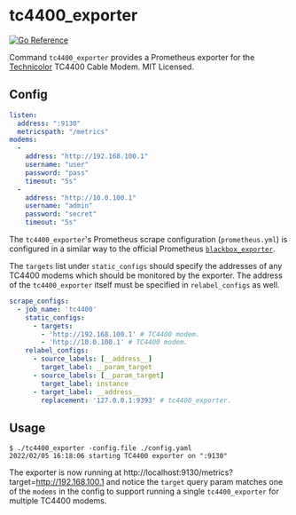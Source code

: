 # tc4400_exporter 

[![Go Reference](https://pkg.go.dev/badge/github.com/blainsmith/tc4400_exporter.svg)](https://pkg.go.dev/github.com/blainsmith/tc4400_exporter)

Command `tc4400_exporter` provides a Prometheus exporter for the [Technicolor](https://www.technicolor.com/) TC4400 Cable Modem. MIT Licensed.

## Config

```yaml
listen:
  address: ":9130"
  metricspath: "/metrics"
modems:
  -
    address: "http://192.168.100.1"
    username: "user"
    password: "pass"
    timeout: "5s"
  -
    address: "http://10.0.100.1"
    username: "admin"
    password: "secret"
    timeout: "5s"
```

The `tc4400_exporter`'s Prometheus scrape configuration (`prometheus.yml`) is configured in a similar way to the official Prometheus [`blackbox_exporter`](https://github.com/prometheus/blackbox_exporter).

The `targets` list under `static_configs` should specify the addresses of any TC4400 modems which should be monitored by the exporter. The address of the `tc4400_exporter` itself must be specified in `relabel_configs` as well.

```yaml
scrape_configs:
  - job_name: 'tc4400'
    static_configs:
      - targets:
        - 'http://192.168.100.1' # TC4400 modem.
        - 'http://10.0.100.1' # TC4400 modem.
    relabel_configs:
      - source_labels: [__address__]
        target_label: __param_target
      - source_labels: [__param_target]
        target_label: instance
      - target_label: __address__
        replacement: '127.0.0.1:9393' # tc4400_exporter.
```

## Usage

```
$ ./tc4400_exporter -config.file ./config.yaml
2022/02/05 16:18:06 starting TC4400 exporter on ":9130"
```

The exporter is now running at http://localhost:9130/metrics?target=http://192.168.100.1 and notice the `target` query param matches one of the `modems` in the config to support running a single `tc4400_exporter` for multiple TC4400 modems.

